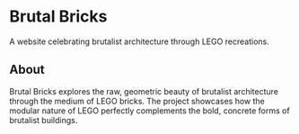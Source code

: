 # Brutal Bricks

A website celebrating brutalist architecture through LEGO recreations.

## About

Brutal Bricks explores the raw, geometric beauty of brutalist architecture through the medium of LEGO bricks. The project showcases how the modular nature of LEGO perfectly complements the bold, concrete forms of brutalist buildings.
